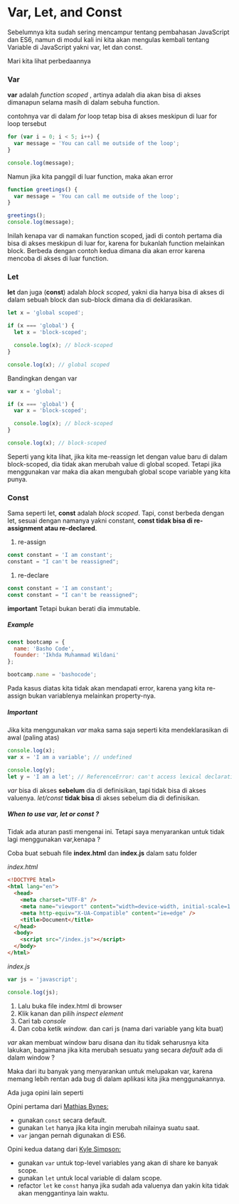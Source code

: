 # Var, Let, and Const

Sebelumnya kita sudah sering mencampur tentang pembahasan JavaScript dan ES6, namun di modul kali ini kita akan mengulas kembali tentang Variable di JavaScript yakni var, let dan const.

Mari kita lihat perbedaannya

### Var

**var** adalah _function scoped_ , artinya adalah dia akan bisa di akses dimanapun selama masih di dalam sebuha function.

contohnya var di dalam _for_ loop tetap bisa di akses meskipun di luar for loop tersebut

```javascript
for (var i = 0; i < 5; i++) {
  var message = 'You can call me outside of the loop';
}

console.log(message);
```

Namun jika kita panggil di luar function, maka akan error

```javascript
function greetings() {
  var message = 'You can call me outside of the loop';
}

greetings();
console.log(message);
```

Inilah kenapa var di namakan function scoped, jadi di contoh pertama dia bisa di akses meskipun di luar for, karena for bukanlah function melainkan block. Berbeda dengan contoh kedua dimana dia akan error karena mencoba di akses di luar function.

### Let

**let** dan juga (**const**) adalah _block scoped_, yakni dia hanya bisa di akses di dalam sebuah block dan sub-block dimana dia di deklarasikan.

```javascript
let x = 'global scoped';

if (x === 'global') {
  let x = 'block-scoped';

  console.log(x); // block-scoped
}

console.log(x); // global scoped
```

Bandingkan dengan var

```javascript
var x = 'global';

if (x === 'global') {
  var x = 'block-scoped';

  console.log(x); // block-scoped
}

console.log(x); // block-scoped
```

Seperti yang kita lihat, jika kita me-reassign let dengan value baru di dalam block-scoped, dia tidak akan merubah value di global scoped. Tetapi jika menggunakan var maka dia akan mengubah global scope variable yang kita punya.

### Const

Sama seperti let, **const** adalah _block scoped_. Tapi, const berbeda dengan let, sesuai dengan namanya yakni constant, **const tidak bisa di re-assignment atau re-declared**.

1. re-assign

```javascript
const constant = 'I am constant';
constant = "I can't be reassigned";
```

1. re-declare

```javascript
const constant = 'I am constant';
const constant = "I can't be reassigned";
```

**important**
Tetapi bukan berati dia immutable.

##### Example

```javascript
const bootcamp = {
  name: 'Basho Code',
  founder: 'Ikhda Muhammad Wildani'
};

bootcamp.name = 'bashocode';
```

Pada kasus diatas kita tidak akan mendapati error, karena yang kita re-assign bukan variablenya melainkan property-nya.

##### Important

Jika kita menggunakan _var_ maka sama saja seperti kita mendeklarasikan di awal (paling atas)

```javascript
console.log(x);
var x = 'I am a variable'; // undefined

console.log(y);
let y = 'I am a let'; // ReferenceError: can't access lexical declaration `y' before initialization
```

_var_ bisa di akses **sebelum** dia di definisikan, tapi tidak bisa di akses valuenya.
_let/const_ **tidak bisa** di akses sebelum dia di definisikan.

##### When to use var, let or const ?

Tidak ada aturan pasti mengenai ini. Tetapi saya menyarankan untuk tidak lagi menggunakan var,kenapa ?

Coba buat sebuah file **index.html** dan **index.js** dalam satu folder

_index.html_

```html
<!DOCTYPE html>
<html lang="en">
  <head>
    <meta charset="UTF-8" />
    <meta name="viewport" content="width=device-width, initial-scale=1.0" />
    <meta http-equiv="X-UA-Compatible" content="ie=edge" />
    <title>Document</title>
  </head>
  <body>
    <script src="/index.js"></script>
  </body>
</html>
```

_index.js_

```javascript
var js = 'javascript';

console.log(js);
```

1. Lalu buka file index.html di browser
1. Klik kanan dan pilih _inspect element_
1. Cari tab _console_
1. Dan coba ketik _window._ dan cari js (nama dari variable yang kita buat)

_var_ akan membuat window baru disana dan itu tidak seharusnya kita lakukan, bagaimana jika kita merubah sesuatu yang secara _default_ ada di dalam window ?

Maka dari itu banyak yang menyarankan untuk melupakan var, karena memang lebih rentan ada bug di dalam aplikasi kita jika menggunakannya.

Ada juga opini lain seperti

Opini pertama dari [Mathias Bynes:](https://mathiasbynens.be/notes/es6-const)

- gunakan `const` secara default.
- gunakan `let` hanya jika kita ingin merubah nilainya suatu saat.
- `var` jangan pernah digunakan di ES6.

Opini kedua datang dari [Kyle Simpson:](blog.getify.com/constantly-confusing-const/)

- gunakan `var` untuk top-level variables yang akan di share ke banyak scope.
- gunakan `let` untuk local variable di dalam scope.
- refactor `let` ke `const` hanya jika sudah ada valuenya dan yakin kita tidak akan menggantinya lain waktu.
